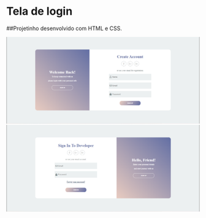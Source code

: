 # Tela de login
##Projetinho desenvolvido com HTML e  CSS.

![imagem do projeto](https://github.com/GleiceBranti/teladeLogin/blob/main/2022-02-26.png)
![imagem2 do projeto](https://github.com/GleiceBranti/teladeLogin/blob/main/2022-02-26%20(1).png)
